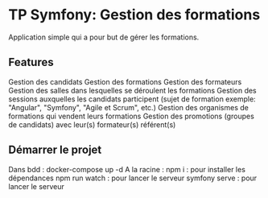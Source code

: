 # TP Symfony: Gestion des formations

Application simple qui a pour but de gérer les formations.

## Features

Gestion des candidats
Gestion des formations
Gestion des formateurs
Gestion des salles dans lesquelles se déroulent les formations
Gestion des sessions auxquelles les candidats participent (sujet de formation exemple: "Angular", "Symfony", "Agile et Scrum", etc.)
Gestion des organismes de formations qui vendent leurs formations
Gestion des promotions (groupes de candidats) avec leur(s) formateur(s) référent(s)

## Démarrer le projet

Dans bdd : docker-compose up -d
A la racine :
npm i : pour installer les dépendances
npm run watch : pour lancer le serveur
symfony serve : pour lancer le serveur